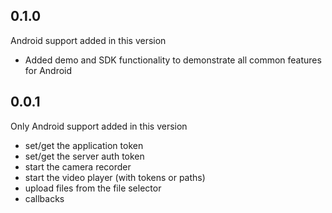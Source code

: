 ## 0.1.0
Android support added in this version
  * Added demo and SDK functionality to demonstrate all common features for Android
  
## 0.0.1
Only Android support added in this version
  * set/get the application token
  * set/get the server auth token
  * start the camera recorder
  * start the video player (with tokens or paths)
  * upload files from the file selector
  * callbacks
